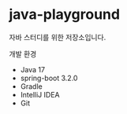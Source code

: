 # java-playground

자바 스터디를 위한 저장소입니다.

개발 환경
- Java 17
- spring-boot 3.2.0
- Gradle
- IntelliJ IDEA
- Git

